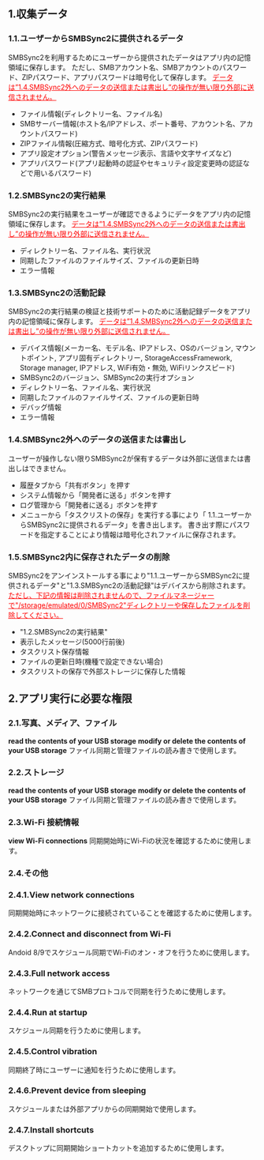 ## 1.収集データ
### 1.1.ユーザーからSMBSync2に提供されるデータ

SMBSync2を利用するためにユーザーから提供されたデータはアプリ内の記憶領域に保存します。
ただし、SMBアカウント名、SMBアカウントのパスワード、ZIPパスワード、アプリパスワードは暗号化して保存します。
<span style="color: red;"><u>データは”1.4.SMBSync2外へのデータの送信または書出し”の操作が無い限り外部に送信されません。</u></span>

- ファイル情報(ディレクトリー名、ファイル名)
- SMBサーバー情報(ホスト名/IPアドレス、ポート番号、アカウント名、アカウントパスワード)
- ZIPファイル情報(圧縮方式、暗号化方式、ZIPパスワード)
- アプリ設定オプション(警告メッセージ表示、言語や文字サイズなど)
- アプリパスワード(アプリ起動時の認証やセキュリティ設定変更時の認証などで用いるパスワード)

### 1.2.SMBSync2の実行結果

SMBSync2の実行結果をユーザーが確認できるようにデータをアプリ内の記憶領域に保存します。
<span style="color: red;"><u>データは”1.4.SMBSync2外へのデータの送信または書出し”の操作が無い限り外部に送信されません。</u></span>

- ディレクトリー名、ファイル名、実行状況
- 同期したファイルのファイルサイズ、ファイルの更新日時
- エラー情報

### 1.3.SMBSync2の活動記録

SMBSync2の実行結果の検証と技術サポートのために活動記録データをアプリ内の記憶領域に保存します。
<span style="color: red;"><u>データは”1.4.SMBSync2外へのデータの送信または書出し”の操作が無い限り外部に送信されません。</u></span>

- デバイス情報(メーカー名、モデル名、IPアドレス、OSのバージョン, マウントポイント, アプリ固有ディレクトリー, StorageAccessFramework, Storage manager, IPアドレス, WiFi有効・無効, WiFiリンクスピード)
- SMBSync2のバージョン、SMBSync2の実行オプション
- ディレクトリー名、ファイル名、実行状況
- 同期したファイルのファイルサイズ、ファイルの更新日時
- デバッグ情報
- エラー情報

### 1.4.SMBSync2外へのデータの送信または書出し

ユーザーが操作しない限りSMBSync2が保有するデータは外部に送信または書出しはできません。

- 履歴タブから「共有ボタン」を押す
- システム情報から「開発者に送る」ボタンを押す
- ログ管理から「開発者に送る」ボタンを押す
- メニューから「タスクリストの保存」を実行する事により「 1.1.ユーザーからSMBSync2に提供されるデータ」を書き出します。
書き出す際にパスワードを指定することにより情報は暗号化されファイルに保存されます。

### 1.5.SMBSync2内に保存されたデータの削除

SMBSync2をアンインストールする事により"1.1.ユーザーからSMBSync2に提供されるデータ"と"1.3.SMBSync2の活動記録"はデバイスから削除されます。
<span style="color: red; "><u>ただし、下記の情報は削除されませんので、ファイルマネージャーで"/storage/emulated/0/SMBSync2"ディレクトリーや保存したファイルを削除してください。</u></span>

- "1.2.SMBSync2の実行結果"
- 表示したメッセージ(5000行前後)
- タスクリスト保存情報
- ファイルの更新日時(機種で設定できない場合)
- タスクリストの保存で外部ストレージに保存した情報

## 2.アプリ実行に必要な権限

### 2.1.写真、メディア、ファイル
**read the contents of your USB storage**
**modify or delete the contents of your USB storage**
ファイル同期と管理ファイルの読み書きで使用します。

### 2.2.ストレージ
**read the contents of your USB storage**
**modify or delete the contents of your USB storage**
ファイル同期と管理ファイルの読み書きで使用します。

### 2.3.Wi-Fi 接続情報
**view Wi-Fi connections**
同期開始時にWi-Fiの状況を確認するために使用します。

### 2.4.その他
### 2.4.1.View network connections
同期開始時にネットワークに接続されていることを確認するために使用します。
### 2.4.2.Connect and disconnect from Wi-Fi
Andoid 8/9でスケジュール同期でWi-Fiのオン・オフを行うために使用します。
### 2.4.3.Full network access
ネットワークを通じてSMBプロトコルで同期を行うために使用します。
### 2.4.4.Run at startup
スケジュール同期を行うために使用します。
### 2.4.5.Control vibration
同期終了時にユーザーに通知を行うために使用します。
### 2.4.6.Prevent device from sleeping
スケジュールまたは外部アプリからの同期開始で使用します。
### 2.4.7.Install shortcuts
デスクトップに同期開始ショートカットを追加するために使用します。
